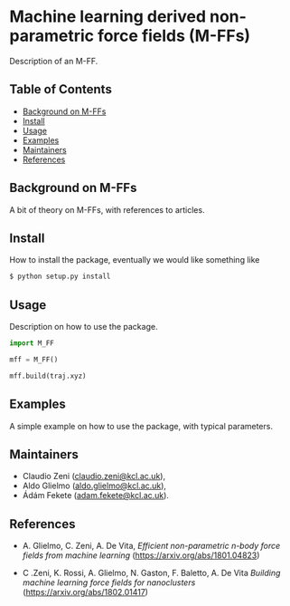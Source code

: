 # Machine learning derived non-parametric force fields (M-FFs)

Description of an M-FF.

## Table of Contents

- [Background on M-FFs](#background)
- [Install](#install)
- [Usage](#usage)
- [Examples](#examples)
- [Maintainers](#maintainers)
- [References](#references)

## Background on M-FFs

A bit of theory on M-FFs, with references to articles.

## Install

How to install the package, eventually we would like something like

```sh
$ python setup.py install
```

## Usage

Description on how to use the package.

```py
import M_FF

mff = M_FF()

mff.build(traj.xyz)

```

## Examples

A simple example on how to use the package, with typical parameters.

## Maintainers

* Claudio Zeni (claudio.zeni@kcl.ac.uk),
* Aldo Glielmo (aldo.glielmo@kcl.ac.uk),
* Ádám Fekete (adam.fekete@kcl.ac.uk).

## References

* A. Glielmo, C. Zeni, A. De Vita, *Efficient non-parametric n-body force fields from machine learning* (https://arxiv.org/abs/1801.04823)

* C .Zeni, K. Rossi, A. Glielmo, N. Gaston, F. Baletto, A. De Vita *Building machine learning force fields for nanoclusters* (https://arxiv.org/abs/1802.01417)


